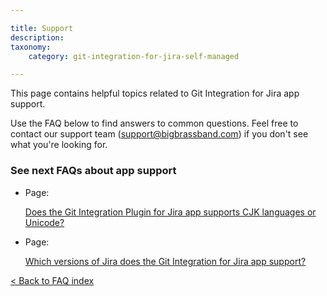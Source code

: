```yaml
---

title: Support
description:
taxonomy:
    category: git-integration-for-jira-self-managed

---
```

This page contains helpful topics related to Git Integration for Jira app support.

Use the FAQ below to find answers to common questions. Feel free to contact our support team ([support@bigbrassband.com](mailto:support@bigbrassband.com)) if you don't see what you're looking for.

### See next FAQs about app support

*   Page:

    [Does the Git Integration Plugin for Jira app supports CJK languages or Unicode?](/wiki/spaces/GIJDC/pages/2054029457)

*   Page:

    [Which versions of Jira does the Git Integration for Jira app support?](/wiki/spaces/GIJDC/pages/2054193262)


[< Back to FAQ index](/wiki/spaces/GIJDC/pages/92176390/Frequently+Asked+Questions)
